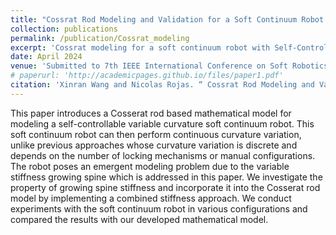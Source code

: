 ```yaml
---
title: "Cossrat Rod Modeling and Validation for a Soft Continuum Robot with Self-Controllable Variable Curvature"
collection: publications
permalink: /publication/Cossrat_modeling
excerpt: 'Cossrat modeling for a soft continuum robot with Self-Controllable Variable Curvature'
date: April 2024
venue: 'Submitted to 7th IEEE International Conference on Soft Robotics'
# paperurl: 'http://academicpages.github.io/files/paper1.pdf'
citation: 'Xinran Wang and Nicolas Rojas. “ Cossrat Rod Modeling and Validation for a Soft Continuum Robot with Self-Controllable Variable Curvature”, 7th IEEE International Conference on Soft Robotics, Submitted in November 2023.'
---
```


This paper introduces a Cosserat rod based mathematical model for modeling a self-controllable variable curvature soft continuum robot. This soft continuum robot can then perform continuous curvature variation, unlike previous approaches whose curvature variation is discrete and depends on the number of locking mechanisms or manual configurations. The robot poses an emergent modeling problem due to the variable stiffness growing spine which is addressed in this paper. We investigate the property of growing spine stiffness and incorporate it into the Cosserat rod model by implementing a combined stiffness approach. We conduct experiments with the soft continuum robot in various configurations and compared the results with our developed mathematical model.

<!-- [Download paper here](http://academicpages.github.io/files/paper1.pdf) -->

<!-- Recommended citation: Your Name, You. (2009). "Paper Title Number 1." <i>Journal 1</i>. 1(1). -->